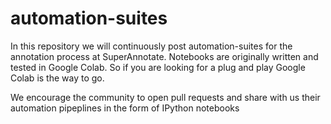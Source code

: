 # automation-suites

In this repository we will continuously post automation-suites for the annotation process at SuperAnnotate. Notebooks are originally written and tested in Google Colab. So if you are looking for a plug and play Google Colab is the way to go.

We encourage the community to open pull requests and share with us their automation pipeplines in the form of IPython notebooks
